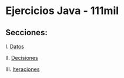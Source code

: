 Ejercicios Java - 111mil
========================

## Secciones:

I. [Datos](datos/)

II. [Decisiones](decisiones/)

III. [Iteraciones](iteraciones)
